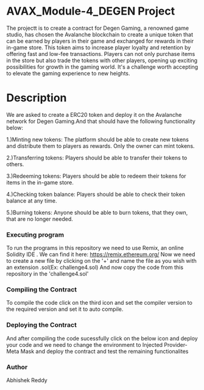 # AVAX_Module-4_DEGEN Project

The projectt is to create a contract for Degen Gaming, a renowned game studio, has chosen the Avalanche blockchain to create a unique token that can be earned by players in their game and exchanged for rewards in their in-game store. This token aims to increase player loyalty and retention by offering fast and low-fee transactions. Players can not only purchase items in the store but also trade the tokens with other players, opening up exciting possibilities for growth in the gaming world. It's a challenge worth accepting to elevate the gaming experience to new heights.

# Description

We are asked to create a ERC20 token and deploy it on the Avalanche network for Degen Gaming.And that should have the following functionality below:

1.)Minting new tokens: The platform should be able to create new tokens and distribute them to players as rewards. Only the owner can mint tokens.

2.)Transferring tokens: Players should be able to transfer their tokens to others.

3.)Redeeming tokens: Players should be able to redeem their tokens for items in the in-game store.

4.)Checking token balance: Players should be able to check their token balance at any time.

5.)Burning tokens: Anyone should be able to burn tokens, that they own, that are no longer needed.

### Executing program

To run the programs in this repository we need to use Remix, an online Solidity IDE . We can find it here: https://remix.ethereum.org/ Now we need to create a new file by clicking on the '+' and name the file as you wish with an extension .sol(Ex: challenge4.sol) And now copy the code from this repository in the 'challenge4.sol'

### Compiling the Contract

To compile the code click on the third icon and set the compiler version to the required version and set it to auto compile.

### Deploying the Contract

And after compiling the code sucessfully click on the below icon and deploy your code and we need to change the environment to Injected Provider-Meta Mask and deploy the contract and test the remaining functionalites

### Author
Abhishek Reddy


